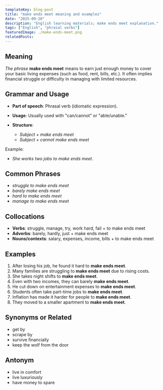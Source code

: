```yaml
---
templateKey: blog-post
title: "make ends meet meaning and examples"
date: "2025-09-20"
description: "English learning materials; make ends meet explanation."
tags: ["English", "phrasal verbs"]
featuredImage: ./make-ends-meet.png
relatedPosts:
---
```


## Meaning

_The phrase_ **make ends meet** means to earn just enough money to cover your basic living expenses (such as food, rent, bills, etc.). It often implies financial struggle or difficulty in managing with limited resources.

## Grammar and Usage

- **Part of speech**: Phrasal verb (idiomatic expression).
- **Usage**: Usually used with "can/cannot" or "able/unable."
- **Structure**:

  - _Subject + make ends meet_
  - _Subject + cannot make ends meet_

Example:

- _She works two jobs to make ends meet._

## Common Phrases

- _struggle to make ends meet_
- _barely make ends meet_
- _hard to make ends meet_
- _manage to make ends meet_

## Collocations

- **Verbs**: struggle, manage, try, work hard, fail + to make ends meet
- **Adverbs**: barely, hardly, just + make ends meet
- **Nouns/contexts**: salary, expenses, income, bills + to make ends meet

## Examples

1. After losing his job, he found it hard to **make ends meet**.
2. Many families are struggling to **make ends meet** due to rising costs.
3. She takes night shifts to **make ends meet**.
4. Even with two incomes, they can barely **make ends meet**.
5. He cut down on entertainment expenses to **make ends meet**.
6. Students often take part-time jobs to **make ends meet**.
7. Inflation has made it harder for people to **make ends meet**.
8. They moved to a smaller apartment to **make ends meet**.

## Synonyms or Related

- get by
- scrape by
- survive financially
- keep the wolf from the door

## Antonym

- live in comfort
- live luxuriously
- have money to spare

